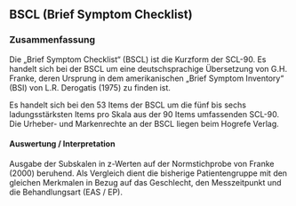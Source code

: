 ## BSCL (Brief Symptom Checklist)


### Zusammenfassung
Die „Brief Symptom Checklist“ (BSCL) ist die Kurzform der SCL-90. Es handelt sich bei der BSCL um eine deutschsprachige Übersetzung von G.H. Franke, deren Ursprung in dem amerikanischen „Brief Symptom Inventory“ (BSI) von L.R. Derogatis (1975) zu finden ist.

Es handelt sich bei den 53 Items der BSCL um die fünf bis sechs ladungsstärksten Items pro Skala aus der 90 Items umfassenden SCL-90. Die Urheber- und Markenrechte an der BSCL liegen beim Hogrefe Verlag.

#### Auswertung / Interpretation
Ausgabe der Subskalen in z-Werten auf der Normstichprobe von Franke (2000) beruhend. Als Vergleich dient die bisherige Patientengruppe mit den gleichen Merkmalen in Bezug auf das Geschlecht, den Messzeitpunkt und die Behandlungsart (EAS / EP).